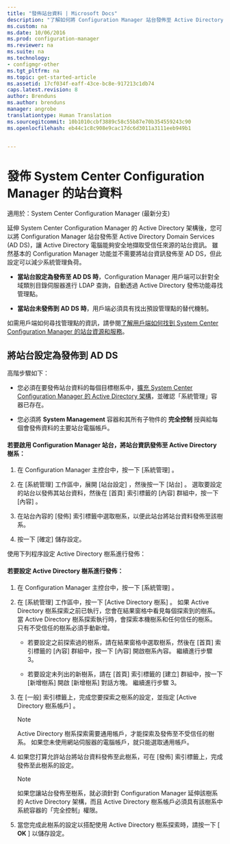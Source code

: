 ```yaml
---
title: "發佈站台資料 | Microsoft Docs"
description: "了解如何將 Configuration Manager 站台發佈至 Active Directory Domain Services。"
ms.custom: na
ms.date: 10/06/2016
ms.prod: configuration-manager
ms.reviewer: na
ms.suite: na
ms.technology:
- configmgr-other
ms.tgt_pltfrm: na
ms.topic: get-started-article
ms.assetid: 17cf034f-eaff-43ce-bc8e-917213c1db74
caps.latest.revision: 8
author: Brenduns
ms.author: brenduns
manager: angrobe
translationtype: Human Translation
ms.sourcegitcommit: 10b1010ccbf3889c58c55b87e70b354559243c90
ms.openlocfilehash: eb44c1c8c908e9cac17dc6d3011a3111eeb949b1


---
```

# <a name="publish-site-data-for-system-center-configuration-manager"></a>發佈 System Center Configuration Manager 的站台資料

適用於：System Center Configuration Manager (最新分支)

延伸 System Center Configuration Manager 的 Active Directory 架構後，您可以將 Configuration Manager 站台發佈至 Active Directory Domain Services (AD DS)，讓 Active Directory 電腦能夠安全地擷取受信任來源的站台資訊。 雖然基本的 Configuration Manager 功能並不需要將站台資訊發佈至 AD DS，但此設定可以減少系統管理負荷。  

-   **當站台設定為發佈至 AD DS 時**，Configuration Manager 用戶端可以針對全域類別目錄伺服器進行 LDAP 查詢，自動透過 Active Directory 發佈功能尋找管理點。  

-   **當站台未發佈到 AD DS 時**，用戶端必須具有找出預設管理點的替代機制。  

如需用戶端如何尋找管理點的資訊，請參閱[了解用戶端如何找到 System Center Configuration Manager 的站台資源和服務](../../../../core/plan-design/hierarchy/understand-how-clients-find-site-resources-and-services.md)。  

## <a name="configure-sites-to-publish-to-ad-ds"></a>將站台設定為發佈到 AD DS  
 高階步驟如下：  

-   您必須在要發佈站台資料的每個目標樹系中，[擴充 System Center Configuration Manager 的 Active Directory 架構](../../../../core/plan-design/network/extend-the-active-directory-schema.md)，並確認「系統管理」容器已存在。  

-   您必須將   **System Management** 容器和其所有子物件的 **完全控制** 授與給每個會發佈資料的主要站台電腦帳戶。  

#### <a name="to-enable-a-configuration-manager-site-to-publish-site-information-to-active-directory-forest"></a>若要啟用 Configuration Manager 站台，將站台資訊發佈至 Active Directory 樹系：  

1.  在 Configuration Manager 主控台中，按一下 [系統管理] 。  

2.  在 [系統管理]  工作區中，展開 [站台設定]  ，然後按一下 [站台] 。 選取要設定的站台以發佈其站台資料，然後在 [首頁]  索引標籤的 [內容]  群組中，按一下 [內容] 。  

3.  在站台內容的 [發佈]  索引標籤中選取樹系，以便此站台將站台資料發佈至該樹系。  

4.  按一下 [確定]  儲存設定。  

 使用下列程序設定 Active Directory 樹系進行發佈：  

#### <a name="to-configure-active-directory-forests-for-publishing"></a>若要設定 Active Directory 樹系進行發佈：  

1.  在 Configuration Manager 主控台中，按一下 [系統管理] 。  

2.  在 [系統管理]  工作區中，按一下 [Active Directory 樹系] 。 如果 Active Directory 樹系探索之前已執行，您會在結果窗格中看見每個探索到的樹系。 當 Active Directory 樹系探索執行時，會探索本機樹系和任何信任的樹系。 只有不受信任的樹系必須手動新增。  

    -   若要設定之前探索過的樹系，請在結果窗格中選取樹系，然後在 [首頁]  索引標籤的 [內容]  群組中，按一下 [內容]  開啟樹系內容。 繼續進行步驟 3。  

    -   若要設定未列出的新樹系，請在 [首頁]  索引標籤的 [建立]  群組中，按一下 [新增樹系]  開啟 [新增樹系]  對話方塊。 繼續進行步驟 3。  

3.  在 [一般]  索引標籤上，完成您要探索之樹系的設定，並指定 [Active Directory 樹系帳戶] 。  

    > [!NOTE]  
    >  Active Directory 樹系探索需要通用帳戶，才能探索及發佈至不受信任的樹系。 如果您未使用網站伺服器的電腦帳戶，就只能選取通用帳戶。  

4.  如果您打算允許站台將站台資料發佈至此樹系，可在 [發佈]  索引標籤上，完成發佈至此樹系的設定。  

    > [!NOTE]  
    >  如果您讓站台發佈至樹系，就必須針對 Configuration Manager 延伸該樹系的 Active Directory 架構，而且 Active Directory 樹系帳戶必須具有該樹系中系統容器的「完全控制」權限。  

5.  當您完成此樹系的設定以搭配使用 Active Directory 樹系探索時，請按一下 [ **OK** ] 以儲存設定。  



<!--HONumber=Dec16_HO3-->


